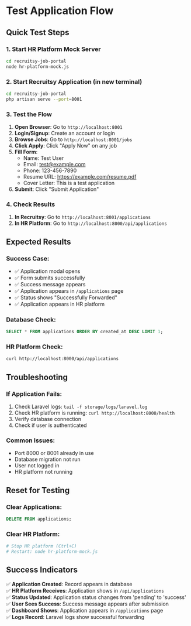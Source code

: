 # Test Application Flow

## Quick Test Steps

### 1. Start HR Platform Mock Server
```bash
cd recruitsy-job-portal
node hr-platform-mock.js
```

### 2. Start Recruitsy Application (in new terminal)
```bash
cd recruitsy-job-portal
php artisan serve --port=8001
```

### 3. Test the Flow

1. **Open Browser**: Go to `http://localhost:8001`
2. **Login/Signup**: Create an account or login
3. **Browse Jobs**: Go to `http://localhost:8001/jobs`
4. **Click Apply**: Click "Apply Now" on any job
5. **Fill Form**: 
   - Name: Test User
   - Email: test@example.com
   - Phone: 123-456-7890
   - Resume URL: https://example.com/resume.pdf
   - Cover Letter: This is a test application
6. **Submit**: Click "Submit Application"

### 4. Check Results

1. **In Recruitsy**: Go to `http://localhost:8001/applications`
2. **In HR Platform**: Go to `http://localhost:8000/api/applications`

## Expected Results

### Success Case:
- ✅ Application modal opens
- ✅ Form submits successfully
- ✅ Success message appears
- ✅ Application appears in `/applications` page
- ✅ Status shows "Successfully Forwarded"
- ✅ Application appears in HR platform

### Database Check:
```sql
SELECT * FROM applications ORDER BY created_at DESC LIMIT 1;
```

### HR Platform Check:
```bash
curl http://localhost:8000/api/applications
```

## Troubleshooting

### If Application Fails:
1. Check Laravel logs: `tail -f storage/logs/laravel.log`
2. Check HR platform is running: `curl http://localhost:8000/health`
3. Verify database connection
4. Check if user is authenticated

### Common Issues:
- Port 8000 or 8001 already in use
- Database migration not run
- User not logged in
- HR platform not running

## Reset for Testing

### Clear Applications:
```sql
DELETE FROM applications;
```

### Clear HR Platform:
```bash
# Stop HR platform (Ctrl+C)
# Restart: node hr-platform-mock.js
```

## Success Indicators

✅ **Application Created**: Record appears in database  
✅ **HR Platform Receives**: Application shows in `/api/applications`  
✅ **Status Updated**: Application status changes from 'pending' to 'success'  
✅ **User Sees Success**: Success message appears after submission  
✅ **Dashboard Shows**: Application appears in `/applications` page  
✅ **Logs Record**: Laravel logs show successful forwarding

